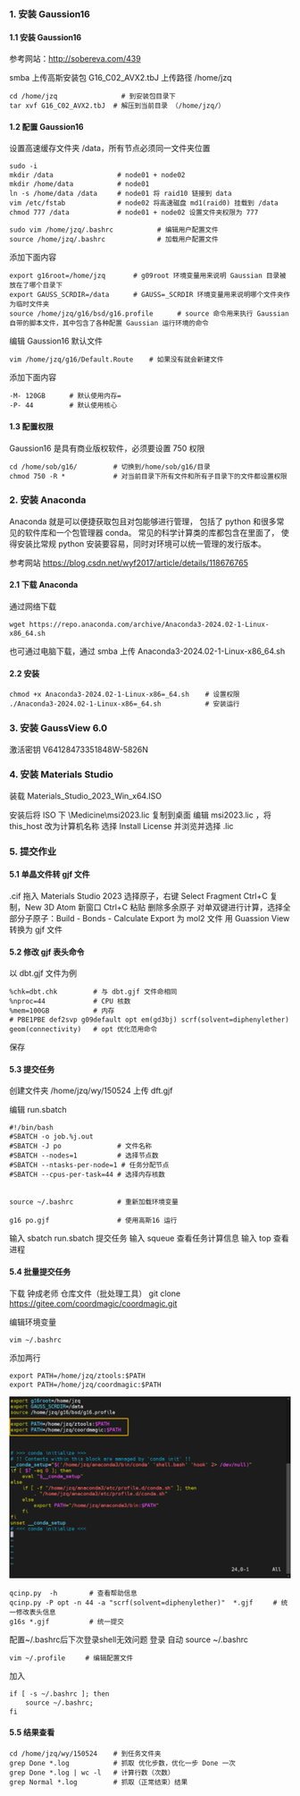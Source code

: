 ### 1. 安装 Gaussion16

#### 1.1 安装 Gaussion16

参考网站：http://sobereva.com/439

smba 上传高斯安装包 G16_C02_AVX2.tbJ
上传路径 /home/jzq  
```
cd /home/jzq                # 到安装包目录下
tar xvf G16_C02_AVX2.tbJ  # 解压到当前目录 （/home/jzq/）
```

#### 1.2 配置 Gaussion16

设置高速缓存文件夹 /data，所有节点必须同一文件夹位置

```
sudo -i        
mkdir /data                # node01 + node02
mkdir /home/data           # node01 
ln -s /home/data /data     # node01 将 raid10 链接到 data 
vim /etc/fstab             # node02 将高速磁盘 md1(raid0) 挂载到 /data
chmod 777 /data            # node01 + node02 设置文件夹权限为 777
```


```
sudo vim /home/jzq/.bashrc           # 编辑用户配置文件
source /home/jzq/.bashrc             # 加载用户配置文件
```
添加下面内容

```
export g16root=/home/jzq       # g09root 环境变量用来说明 Gaussian 目录被放在了哪个目录下
export GAUSS_SCRDIR=/data      # GAUSS=_SCRDIR 环境变量用来说明哪个文件夹作为临时文件夹
source /home/jzq/g16/bsd/g16.profile      # source 命令用来执行 Gaussian 自带的脚本文件，其中包含了各种配置 Gaussian 运行环境的命令
```
编辑 Gaussion16 默认文件

```
vim /home/jzq/g16/Default.Route    # 如果没有就会新建文件
```
添加下面内容

```
-M- 120GB      # 默认使用内存=
-P- 44         # 默认使用核心
```

#### 1.3 配置权限

Gaussion16 是具有商业版权软件，必须要设置 750 权限

```
cd /home/sob/g16/         # 切换到/home/sob/g16/目录
chmod 750 -R *            # 对当前目录下所有文件和所有子目录下的文件都设置权限
```
### 2. 安装 Anaconda

Anaconda 就是可以便捷获取包且对包能够进行管理，
包括了 python 和很多常见的软件库和一个包管理器 conda。
常见的科学计算类的库都包含在里面了，
使得安装比常规 python 安装要容易，同时对环境可以统一管理的发行版本。

参考网站 https://blog.csdn.net/wyf2017/article/details/118676765

#### 2.1 下载 Anaconda

通过网络下载
```
wget https://repo.anaconda.com/archive/Anaconda3-2024.02-1-Linux-x86_64.sh
```
也可通过电脑下载，通过 smba 上传 Anaconda3-2024.02-1-Linux-x86_64.sh

#### 2.2 安装

```
chmod +x Anaconda3-2024.02-1-Linux-x86=_64.sh    # 设置权限
./Anaconda3-2024.02-1-Linux-x86=_64.sh           # 安装运行
```

### 3. 安装 GaussView 6.0

激活密钥 V64128473351848W-5826N

### 4. 安装 Materials Studio

装载 Materials_Studio_2023_Win_x64.ISO

安装后将 ISO 下 \Medicine\msi2023.lic 复制到桌面
编辑 msi2023.lic ，将 this_host 改为计算机名称
选择 Install License 并浏览并选择 .lic

### 5. 提交作业

#### 5.1 单晶文件转 gjf 文件

.cif 拖入 Materials Studio 2023
选择原子，右键 Select Fragment
Ctrl+C 复制，New 3D Atom 新窗口 Ctrl+C 粘贴
删除多余原子
对单双键进行计算，选择全部分子原子：Build - Bonds - Calculate
Export 为 mol2 文件
用 Guassion View 转换为 gjf 文件

#### 5.2 修改 gjf 表头命令

以 dbt.gjf 文件为例
```
%chk=dbt.chk         # 与 dbt.gjf 文件命相同
%nproc=44            # CPU 核数
%mem=100GB           # 内存
# PBE1PBE def2svp g09default opt em(gd3bj) scrf(solvent=diphenylether) geom(connectivity)   # opt 优化范用命令
```
保存

#### 5.3 提交任务

创建文件夹 /home/jzq/wy/150524
上传 dft.gjf 

编辑 run.sbatch

```
#!/bin/bash
#SBATCH -o job.%j.out
#SBATCH -J po              # 文件名称
#SBATCH --nodes=1          # 选择节点数
#SBATCH --ntasks-per-node=1 # 任务分配节点
#SBATCH --cpus-per-task=44 # 选择内存核数


source ~/.bashrc           # 重新加载环境变量

g16 po.gjf                 # 使用高斯16 运行
```
输入 sbatch run.sbatch 提交任务
输入 squeue 查看任务计算信息
输入 top 查看进程

#### 5.4 批量提交任务

下载 钟成老师 仓库文件（批处理工具）
git clone https://gitee.com/coordmagic/coordmagic.git

编辑环境变量

```
vim ~/.bashrc
```


添加两行
```
export PATH=/home/jzq/ztools:$PATH
export PATH=/home/jzq/coordmagic:$PATH
```

![输入图片说明](img/7.png)

```
qcinp.py  -h        # 查看帮助信息
qcinp.py -P opt -n 44 -a "scrf(solvent=diphenylether)"  *.gjf     # 统一修改表头信息
g16s *.gjf          # 统一提交
```
配置~/.bashrc后下次登录shell无效问题
登录 自动 source ~/.bashrc

```
vim ~/.profile     # 编辑配置文件
```
加入

```
if [ -s ~/.bashrc ]; then
    source ~/.bashrc;
fi
```

#### 5.5 结果查看


``` 
cd /home/jzq/wy/150524    # 到任务文件夹
grep Done *.log           # 抓取 优化步数，优化一步 Done 一次
grep Done *.log | wc -l   # 计算行数（次数）
grep Normal *.log         # 抓取（正常结束）结果
```


